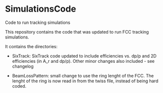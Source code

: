 # SimulationsCode
Code to run tracking simulations

This repository contains the code that was updated to run FCC tracking simulations.

It contains the directories:

- SixTrack: SixTrack code updated to include efficiencies vs. dp/p and 2D efficiencies (in A_r and dp/p). Other minor changes also included - see changelog

- BeamLossPattern: small change to use the ring lenght of the FCC. The lenght of the ring is now read in from the twiss file, instead of being hard coded.
